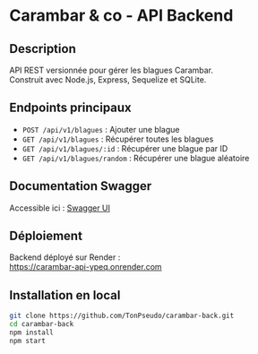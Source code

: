 # Carambar & co - API Backend

## Description
API REST versionnée pour gérer les blagues Carambar.  
Construit avec Node.js, Express, Sequelize et SQLite.

## Endpoints principaux
- `POST /api/v1/blagues` : Ajouter une blague  
- `GET /api/v1/blagues` : Récupérer toutes les blagues  
- `GET /api/v1/blagues/:id` : Récupérer une blague par ID  
- `GET /api/v1/blagues/random` : Récupérer une blague aléatoire  

## Documentation Swagger
Accessible ici : [Swagger UI](https://carambar-api-ypeq.onrender.com/api-docs)

## Déploiement
Backend déployé sur Render :  
https://carambar-api-ypeq.onrender.com

## Installation en local
```bash
git clone https://github.com/TonPseudo/carambar-back.git
cd carambar-back
npm install
npm start
